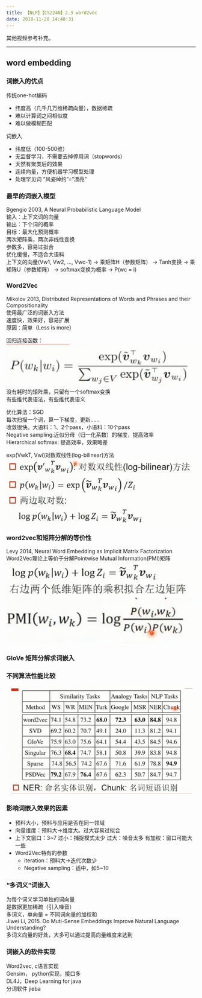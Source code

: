 ```yaml
---
title: 【NLP】【CS224N】2.3 word2vec
date: 2018-11-20 14:48:31
---
```

其他视频参考补充。

---
## word embedding

### 词嵌入的优点
传统one-hot编码
* 纬度高（几千几万维稀疏向量），数据稀疏
* 难以计算词之间相似度
* 难以做模糊匹配

词嵌入
* 纬度低（100-500维）
* 无监督学习，不需要去掉停用词（stopwords）
* 天然有聚类后的效果
* 连续向量，方便机器学习模型处理
* 处理罕见词 “风姿绰约”=“漂亮”

### 最早的词嵌入模型
Bgengio 2003, A Neural Probabilistic Language Model  
输入：上下文词的向量  
输出：下个词的概率  
目标：最大化预测概率  
两次矩阵乘，两次非线性变换  
参数多，容易过拟合  
优化缓慢，不适合大语料  
上下文的向量(Vw1, Vw2, ..., Vwc-1) -> 乘矩阵H（参数矩阵） -> Tanh变换 -> 乘矩阵U（参数矩阵） -> softmax变换为概率 -> P(wc = i)  

### Word2Vec
Mikolov 2013, Distributed Representations of Words and Phrases and their Compositionality  
使用最广泛的词嵌入方法  
速度快，效果好，容易扩展  
原因：简单（Less is more）  

回归连接函数：  
![Word2Vec](/images/DL-images/cs224n-2-3-1.png)  
没有耗时的矩阵乘，只留有一个softmax变换  
有些维代表语法，有些维代表语义  

优化算法：SGD  
每次扫描一个词，算一下梯度，更新......  
收敛很快。大语料：1、2个pass，小语料：10个pass  
Negative sampling:近似分母（归一化系数）的梯度，提高效率  
Hierarchical softmax: 提高效率，效果略差  

exp(VwkT, Vwi)对数双线性(log-bilinear)方法
![log-biliear](/images/DL-images/cs224n-2-3-2.png)  

### word2vec和矩阵分解的等价性  
Levy 2014, Neural Word Embedding as Implicit Matrix Factorization  
Word2Vec理论上等价于分解Pointwise Mutual Information(PMI)矩阵  
![word2vec](/images/DL-images/cs224n-2-3-3.png)  
![word2vec](/images/DL-images/cs224n-2-3-4.png)   

### GloVe 矩阵分解求词嵌入  

### 不同算法性能比较  
![word2vec](/images/DL-images/cs224n-2-3-5.png)  

### 影响词嵌入效果的因素  

* 预料大小，预料与应用是否在同一领域
* 向量维度：预料大->维度大。过大容易过拟合
* 上下文窗口：3~7 过小：捕捉模式太少 过大：噪音太多 有加权：窗口可能大一些  
* Word2Vec特有的参数
  * iteration：预料大->迭代次数少
  * Negative sampling：适中，如5~10

### “多词义”词嵌入  
为每个词义学习单独的词向量  
是数据更加稀疏（引入噪音）  
多词义，单向量 = 不同词向量的加权和  
Jiwei Li, 2015. Do Muti-Sense Embeddings Improve Natural Language Understanding?  
多词义向量的好处，大多可以通过提高向量维度来达到  

### 词嵌入的软件实现
Word2vec, c语言实现  
Gensim， python实现，接口多  
DL4J，Deep Learning for java  
分词软件 jieba  
